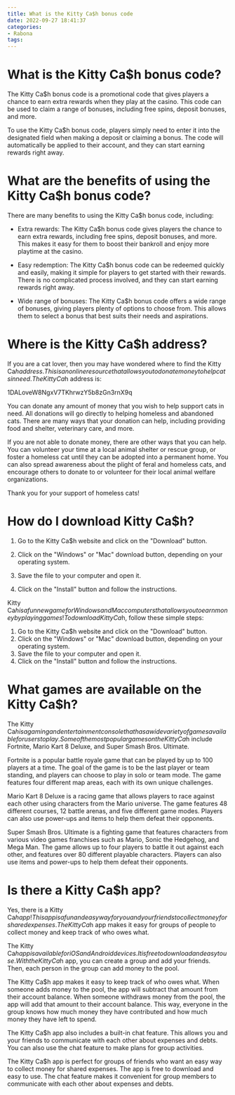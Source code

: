 ```yaml
---
title: What is the Kitty Ca$h bonus code
date: 2022-09-27 18:41:37
categories:
- Rabona
tags:
---
```



#  What is the Kitty Ca$h bonus code?

The Kitty Ca$h bonus code is a promotional code that gives players a chance to earn extra rewards when they play at the casino. This code can be used to claim a range of bonuses, including free spins, deposit bonuses, and more.

To use the Kitty Ca$h bonus code, players simply need to enter it into the designated field when making a deposit or claiming a bonus. The code will automatically be applied to their account, and they can start earning rewards right away.

# What are the benefits of using the Kitty Ca$h bonus code?

There are many benefits to using the Kitty Ca$h bonus code, including:

- Extra rewards: The Kitty Ca$h bonus code gives players the chance to earn extra rewards, including free spins, deposit bonuses, and more. This makes it easy for them to boost their bankroll and enjoy more playtime at the casino.

- Easy redemption: The Kitty Ca$h bonus code can be redeemed quickly and easily, making it simple for players to get started with their rewards. There is no complicated process involved, and they can start earning rewards right away.

- Wide range of bonuses: The Kitty Ca$h bonus code offers a wide range of bonuses, giving players plenty of options to choose from. This allows them to select a bonus that best suits their needs and aspirations.

#  Where is the Kitty Ca$h address?

If you are a cat lover, then you may have wondered where to find the Kitty Ca$h address. This is an online resource that allows you to donate money to help cats in need. The Kitty Ca$h address is:

1DALoveW8NgxV7TKhrwzY5b8zGn3rnX9q

You can donate any amount of money that you wish to help support cats in need. All donations will go directly to helping homeless and abandoned cats. There are many ways that your donation can help, including providing food and shelter, veterinary care, and more.

If you are not able to donate money, there are other ways that you can help. You can volunteer your time at a local animal shelter or rescue group, or foster a homeless cat until they can be adopted into a permanent home. You can also spread awareness about the plight of feral and homeless cats, and encourage others to donate to or volunteer for their local animal welfare organizations.

Thank you for your support of homeless cats!

#  How do I download Kitty Ca$h?

1. Go to the Kitty Ca$h website and click on the "Download" button.

2. Click on the "Windows" or "Mac" download button, depending on your operating system.

3. Save the file to your computer and open it.

4. Click on the "Install" button and follow the instructions.

Kitty Ca$h is a fun new game for Windows and Mac computers that allows you to earn money by playing games! To download Kitty Ca$h, follow these simple steps:

1. Go to the Kitty Ca$h website and click on the "Download" button.
2. Click on the "Windows" or "Mac" download button, depending on your operating system.
3. Save the file to your computer and open it.
4. Click on the "Install" button and follow the instructions.

#  What games are available on the Kitty Ca$h?

The Kitty Ca$h is a gaming and entertainment console that has a wide variety of games available for users to play. Some of the most popular games on the Kitty Ca$h include Fortnite, Mario Kart 8 Deluxe, and Super Smash Bros. Ultimate.

Fortnite is a popular battle royale game that can be played by up to 100 players at a time. The goal of the game is to be the last player or team standing, and players can choose to play in solo or team mode. The game features four different map areas, each with its own unique challenges.

Mario Kart 8 Deluxe is a racing game that allows players to race against each other using characters from the Mario universe. The game features 48 different courses, 12 battle arenas, and five different game modes. Players can also use power-ups and items to help them defeat their opponents.

Super Smash Bros. Ultimate is a fighting game that features characters from various video games franchises such as Mario, Sonic the Hedgehog, and Mega Man. The game allows up to four players to battle it out against each other, and features over 80 different playable characters. Players can also use items and power-ups to help them defeat their opponents.

#  Is there a Kitty Ca$h app?

Yes, there is a Kitty Ca$h app! This app is a fun and easy way for you and your friends to collect money for shared expenses. The Kitty Ca$h app makes it easy for groups of people to collect money and keep track of who owes what.

The Kitty Ca$h app is available for iOS and Android devices. It is free to download and easy to use. With the Kitty Ca$h app, you can create a group and add your friends. Then, each person in the group can add money to the pool.

The Kitty Ca$h app makes it easy to keep track of who owes what. When someone adds money to the pool, the app will subtract that amount from their account balance. When someone withdraws money from the pool, the app will add that amount to their account balance. This way, everyone in the group knows how much money they have contributed and how much money they have left to spend.

The Kitty Ca$h app also includes a built-in chat feature. This allows you and your friends to communicate with each other about expenses and debts. You can also use the chat feature to make plans for group activities.

The Kitty Ca$h app is perfect for groups of friends who want an easy way to collect money for shared expenses. The app is free to download and easy to use. The chat feature makes it convenient for group members to communicate with each other about expenses and debts.